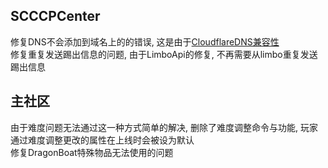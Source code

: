 ## SCCCPCenter
修复DNS不会添加到域名上的的错误, 这是由于[CloudflareDNS兼容性](https://developers.cloudflare.com/fundamentals/api/reference/deprecations/#name-related-data-fields-on-srv-dns-records)  
修复重复发送踢出信息的问题, 由于LimboApi的修复, 不再需要从limbo重复发送踢出信息  
## 主社区
由于难度问题无法通过这一种方式简单的解决, 删除了难度调整命令与功能, 玩家通过难度调整更改的属性在上线时会被设为默认  
修复DragonBoat特殊物品无法使用的问题  
